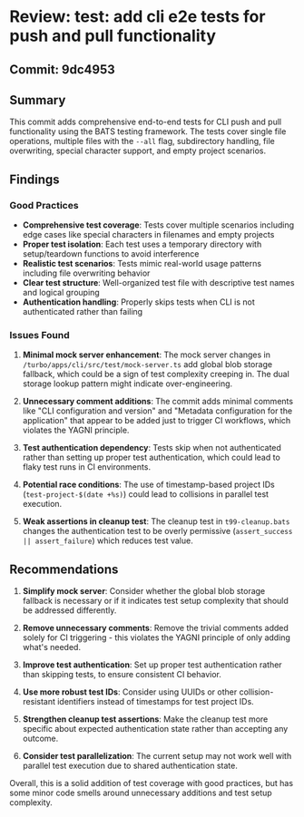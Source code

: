 # Review: test: add cli e2e tests for push and pull functionality

## Commit: 9dc4953

## Summary

This commit adds comprehensive end-to-end tests for CLI push and pull functionality using the BATS testing framework. The tests cover single file operations, multiple files with the `--all` flag, subdirectory handling, file overwriting, special character support, and empty project scenarios.

## Findings

### Good Practices

- **Comprehensive test coverage**: Tests cover multiple scenarios including edge cases like special characters in filenames and empty projects
- **Proper test isolation**: Each test uses a temporary directory with setup/teardown functions to avoid interference
- **Realistic test scenarios**: Tests mimic real-world usage patterns including file overwriting behavior
- **Clear test structure**: Well-organized test file with descriptive test names and logical grouping
- **Authentication handling**: Properly skips tests when CLI is not authenticated rather than failing

### Issues Found

1. **Minimal mock server enhancement**: The mock server changes in `/turbo/apps/cli/src/test/mock-server.ts` add global blob storage fallback, which could be a sign of test complexity creeping in. The dual storage lookup pattern might indicate over-engineering.

2. **Unnecessary comment additions**: The commit adds minimal comments like "CLI configuration and version" and "Metadata configuration for the application" that appear to be added just to trigger CI workflows, which violates the YAGNI principle.

3. **Test authentication dependency**: Tests skip when not authenticated rather than setting up proper test authentication, which could lead to flaky test runs in CI environments.

4. **Potential race conditions**: The use of timestamp-based project IDs (`test-project-$(date +%s)`) could lead to collisions in parallel test execution.

5. **Weak assertions in cleanup test**: The cleanup test in `t99-cleanup.bats` changes the authentication test to be overly permissive (`assert_success || assert_failure`) which reduces test value.

## Recommendations

1. **Simplify mock server**: Consider whether the global blob storage fallback is necessary or if it indicates test setup complexity that should be addressed differently.

2. **Remove unnecessary comments**: Remove the trivial comments added solely for CI triggering - this violates the YAGNI principle of only adding what's needed.

3. **Improve test authentication**: Set up proper test authentication rather than skipping tests, to ensure consistent CI behavior.

4. **Use more robust test IDs**: Consider using UUIDs or other collision-resistant identifiers instead of timestamps for test project IDs.

5. **Strengthen cleanup test assertions**: Make the cleanup test more specific about expected authentication state rather than accepting any outcome.

6. **Consider test parallelization**: The current setup may not work well with parallel test execution due to shared authentication state.

Overall, this is a solid addition of test coverage with good practices, but has some minor code smells around unnecessary additions and test setup complexity.